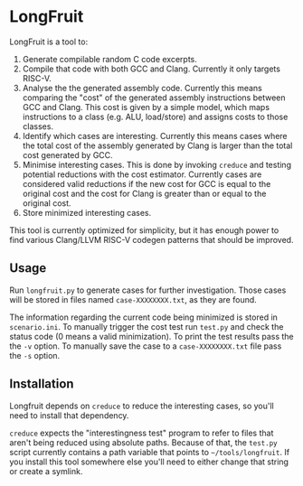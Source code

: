 # LongFruit

LongFruit is a tool to:

1. Generate compilable random C code excerpts.
2. Compile that code with both GCC and Clang. Currently it only targets RISC-V.
3. Analyse the the generated assembly code. Currently this means comparing the "cost" of the generated assembly instructions between GCC and Clang. This cost is given by a simple model, which maps instructions to a class (e.g. ALU, load/store) and assigns costs to those classes.
4. Identify which cases are interesting. Currently this means cases where the total cost of the assembly generated by Clang is larger than the total cost generated by GCC.
5. Minimise interesting cases. This is done by invoking `creduce` and testing potential reductions with the cost estimator. Currently cases are considered valid reductions if the new cost for GCC is equal to the original cost and the cost for Clang is greater than or equal to the original cost.
6. Store minimized interesting cases.

This tool is currently optimized for simplicity, but it has enough power to find various Clang/LLVM RISC-V codegen patterns that should be improved.

## Usage

Run `longfruit.py` to generate cases for further investigation. Those cases will be stored in files named `case-XXXXXXXX.txt`, as they are found.

The information regarding the current code being minimized is stored in `scenario.ini`. To manually trigger the cost test run `test.py` and check the status code (0 means a valid minimization). To print the test results pass the the `-v` option. To manually save the case to a `case-XXXXXXXX.txt` file pass the `-s` option.

## Installation

Longfruit depends on `creduce` to reduce the interesting cases, so you'll need to install that dependency.

`creduce` expects the "interestingness test" program to refer to files that aren't being reduced using absolute paths. Because of that, the `test.py` script currently contains a path variable that points to `~/tools/longfruit`. If you install this tool somewhere else you'll need to either change that string or create a symlink.
